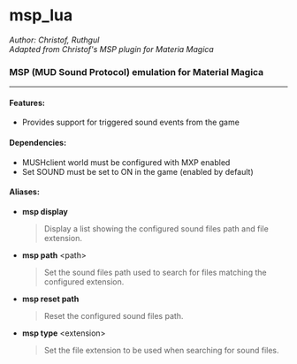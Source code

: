 # msp_lua

*Author: Christof, Ruthgul*<br />
*Adapted from Christof's MSP plugin for Materia Magica*

### MSP (MUD Sound Protocol) emulation for Material Magica
---
#### Features:
* Provides support for triggered sound events from the game

#### Dependencies:
* MUSHclient world must be configured with MXP enabled
* Set SOUND must be set to ON in the game (enabled by default)

#### Aliases:
* **msp display**
  > Display a list showing the configured sound files path and file extension.

* **msp path** \<path>
  > Set the sound files path used to search for files matching the configured extension.

* **msp reset path**
  > Reset the configured sound files path.

* **msp type** \<extension>
  > Set the file extension to be used when searching for sound files.
